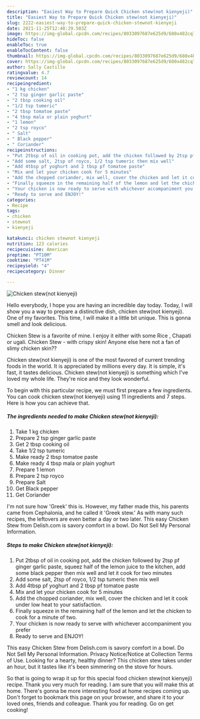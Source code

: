 ```yaml
---
description: "Easiest Way to Prepare Quick Chicken stew(not kienyeji)"
title: "Easiest Way to Prepare Quick Chicken stew(not kienyeji)"
slug: 2222-easiest-way-to-prepare-quick-chicken-stewnot-kienyeji
date: 2021-11-25T12:48:29.503Z
image: https://img-global.cpcdn.com/recipes/8033097687e625d9/680x482cq70/chicken-stewnot-kienyeji-recipe-main-photo.jpg
hideToc: false
enableToc: true
enableTocContent: false
thumbnail: https://img-global.cpcdn.com/recipes/8033097687e625d9/680x482cq70/chicken-stewnot-kienyeji-recipe-main-photo.jpg
cover: https://img-global.cpcdn.com/recipes/8033097687e625d9/680x482cq70/chicken-stewnot-kienyeji-recipe-main-photo.jpg
author: Sally Castillo
ratingvalue: 4.7
reviewcount: 14
recipeingredient:
- "1 kg chicken"
- "2 tsp ginger garlic paste"
- "2 tbsp cooking oil"
- "1/2 tsp tumeric"
- "2 tbsp tomatoe paste"
- "4 tbsp mala or plain yoghurt"
- "1 lemon"
- "2 tsp royco"
- " Salt"
- " Black pepper"
- " Coriander"
recipeinstructions:
- "Put 2tbsp of oil in cooking pot, add the chicken followed by 2tsp pf ginger garlic paste, squeez half of the lemon juice to the kitchen, add some black pepper then mix well and let it cook for two minutes"
- "Add some salt, 2tsp of royco, 1/2 tsp tumeric then mix well"
- "Add 4tbsp pf yoghurt and 2 tbsp pf tomatoe paste"
- "Mix and let your chicken cook for 5 minutes"
- "Add the chopped coriander, mix well, cover the chicken and let it cook under low heat to your satisfaction."
- "Finally squeeze in the remaining half of the lemon and let the chicken to cook for a minute of two."
- "Your chicken is now ready to serve with whichever accompaniment you prefer"
- "Ready to serve and ENJOY!"
categories:
- Recipe
tags:
- chicken
- stewnot
- kienyeji

katakunci: chicken stewnot kienyeji 
nutrition: 123 calories
recipecuisine: American
preptime: "PT10M"
cooktime: "PT41M"
recipeyield: "4"
recipecategory: Dinner

---
```



![Chicken stew(not kienyeji)](https://img-global.cpcdn.com/recipes/8033097687e625d9/680x482cq70/chicken-stewnot-kienyeji-recipe-main-photo.jpg)

Hello everybody, I hope you are having an incredible day today. Today, I will show you a way to prepare a distinctive dish, chicken stew(not kienyeji). One of my favorites. This time, I will make it a little bit unique. This is gonna smell and look delicious.

Chicken Stew is a favorite of mine. I enjoy it either with some Rice , Chapati or ugali. Chicken Stew - with crispy skin! Anyone else here not a fan of slimy chicken skin??

Chicken stew(not kienyeji) is one of the most favored of current trending foods in the world. It is appreciated by millions every day. It is simple, it's fast, it tastes delicious. Chicken stew(not kienyeji) is something which I've loved my whole life. They're nice and they look wonderful.


To begin with this particular recipe, we must first prepare a few ingredients. You can cook chicken stew(not kienyeji) using 11 ingredients and 7 steps. Here is how you can achieve that.

<!--inarticleads1-->

##### The ingredients needed to make Chicken stew(not kienyeji):

1. Take 1 kg chicken
1. Prepare 2 tsp ginger garlic paste
1. Get 2 tbsp cooking oil
1. Take 1/2 tsp tumeric
1. Make ready 2 tbsp tomatoe paste
1. Make ready 4 tbsp mala or plain yoghurt
1. Prepare 1 lemon
1. Prepare 2 tsp royco
1. Prepare  Salt
1. Get  Black pepper
1. Get  Coriander


I&#39;m not sure how &#39;Greek&#39; this is. However, my father made this, his parents came from Cephalonia, and he called it &#39;Greek stew.&#39; As with many such recipes, the leftovers are even better a day or two later. This easy Chicken Stew from Delish.com is savory comfort in a bowl. Do Not Sell My Personal Information. 

<!--inarticleads2-->

##### Steps to make Chicken stew(not kienyeji):

1. Put 2tbsp of oil in cooking pot, add the chicken followed by 2tsp pf ginger garlic paste, squeez half of the lemon juice to the kitchen, add some black pepper then mix well and let it cook for two minutes
1. Add some salt, 2tsp of royco, 1/2 tsp tumeric then mix well
1. Add 4tbsp pf yoghurt and 2 tbsp pf tomatoe paste
1. Mix and let your chicken cook for 5 minutes
1. Add the chopped coriander, mix well, cover the chicken and let it cook under low heat to your satisfaction.
1. Finally squeeze in the remaining half of the lemon and let the chicken to cook for a minute of two.
1. Your chicken is now ready to serve with whichever accompaniment you prefer
1. Ready to serve and ENJOY!

This easy Chicken Stew from Delish.com is savory comfort in a bowl. Do Not Sell My Personal Information. Privacy Notice/Notice at Collection Terms of Use. Looking for a hearty, healthy dinner? This chicken stew takes under an hour, but it tastes like it&#39;s been simmering on the stove for hours. 

So that is going to wrap it up for this special food chicken stew(not kienyeji) recipe. Thank you very much for reading. I am sure that you will make this at home. There's gonna be more interesting food at home recipes coming up. Don't forget to bookmark this page on your browser, and share it to your loved ones, friends and colleague. Thank you for reading. Go on get cooking!
